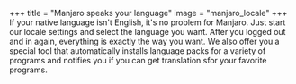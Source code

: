 +++
title = "Manjaro speaks your language"
image = "manjaro_locale"
+++ 
If your native language isn't English, it's no problem for Manjaro. Just start our locale settings and select the language you want. After you logged out and in again, everything is exactly the way you want. We also offer you a special tool that automatically installs language packs for a variety of programs and notifies you if you can get translation sfor your favorite programs.